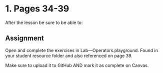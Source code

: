 #  1.  Pages 34-39 #

After the lesson be sure to be able to:


## Assignment ##

Open and complete the exercises in Lab—Operators.playground. Found in your student resource folder and also referenced on page 39.

Make sure to upload it to GitHub AND mark it as complete on Canvas.
